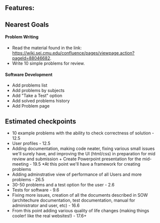 Features:
- 

## Nearest Goals
#### Problem Writing  
- Read the material found in the link: https://wiki.sei.cmu.edu/confluence/pages/viewpage.action?pageId=88046682.  
- Write 10 simple problems for review.  
  
  
#### Software Development
- Add problems list
- Add problems by subjects
- Add "Take a Test" option
- Add solved problems history
- Add Problem page

## Estimated checkpoints
- 10 example problems with the ability to check correctness of solution - 12.5
- User profiles - 12.5
- Adding documentation, making code neater, fixing various small issues we'll surely have, and improving the UI (html/css) in preparation for mid review and submission + Create Powerpoint presentation for the mid-meeting - 19.5
\*At this point we'll have a framework for creating problems
- Adding adminstrative view of performance of all Users and more problems - 26.5
- 30-50 problems and a test option for the user - 2.6
- Tests for software - 9.6
- Fixing more issues, creation of all the documents described in SOW (architechure documentation, test documentation, manual for administrator and user, etc) - 16.6
- From this point adding various quality of life changes (making things cooler! like the real websites!) - 17.6+



